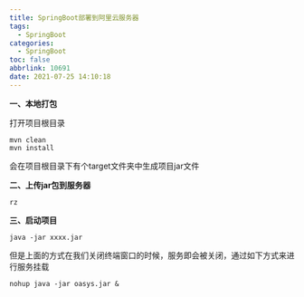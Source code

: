 ```yaml
---
title: SpringBoot部署到阿里云服务器
tags:
  - SpringBoot
categories:
  - SpringBoot
toc: false
abbrlink: 10691
date: 2021-07-25 14:10:18
---
```


**一、本地打包**

打开项目根目录

```shell
mvn clean
mvn install
```

<!--more-->

会在项目根目录下有个target文件夹中生成项目jar文件

**二、上传jar包到服务器**

```shell
rz
```

**三、启动项目**

```shell
java -jar xxxx.jar
```

但是上面的方式在我们关闭终端窗口的时候，服务即会被关闭，通过如下方式来进行服务挂载

```shell
nohup java -jar oasys.jar &
```

